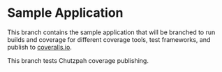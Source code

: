 Sample Application
==================

This branch contains the sample application that will be branched to run builds and coverage for
different coverage tools, test frameworks, and publish to [coveralls.io](https://coveralls.io/).

This branch tests Chutzpah coverage publishing.